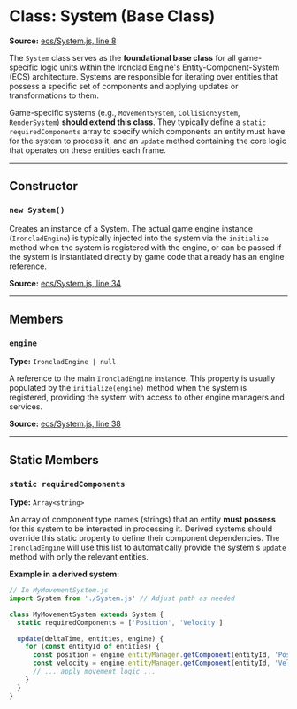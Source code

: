# Class: System (Base Class)

**Source:** [ecs/System.js, line 8](ecs_System.js.html#line8)

The `System` class serves as the **foundational base class** for all game-specific logic units within the Ironclad Engine's Entity-Component-System (ECS) architecture. Systems are responsible for iterating over entities that possess a specific set of components and applying updates or transformations to them.

Game-specific systems (e.g., `MovementSystem`, `CollisionSystem`, `RenderSystem`) **should extend this class**. They typically define a `static requiredComponents` array to specify which components an entity must have for the system to process it, and an `update` method containing the core logic that operates on these entities each frame.

---

## Constructor

### `new System()`

Creates an instance of a System. The actual game engine instance (`IroncladEngine`) is typically injected into the system via the `initialize` method when the system is registered with the engine, or can be passed if the system is instantiated directly by game code that already has an engine reference.

**Source:** [ecs/System.js, line 34](ecs_System.js.html#line34)

---

## Members

### `engine`

**Type:** `IroncladEngine | null`

A reference to the main `IroncladEngine` instance. This property is usually populated by the `initialize(engine)` method when the system is registered, providing the system with access to other engine managers and services.

**Source:** [ecs/System.js, line 38](ecs_System.js.html#line38)

---

## Static Members

### `static requiredComponents`

**Type:** `Array<string>`

An array of component type names (strings) that an entity **must possess** for this system to be interested in processing it. Derived systems should override this static property to define their component dependencies. The `IroncladEngine` will use this list to automatically provide the system's `update` method with only the relevant entities.

**Example in a derived system:**

```javascript
// In MyMovementSystem.js
import System from './System.js' // Adjust path as needed

class MyMovementSystem extends System {
  static requiredComponents = ['Position', 'Velocity']

  update(deltaTime, entities, engine) {
    for (const entityId of entities) {
      const position = engine.entityManager.getComponent(entityId, 'Position')
      const velocity = engine.entityManager.getComponent(entityId, 'Velocity')
      // ... apply movement logic ...
    }
  }
}
```
